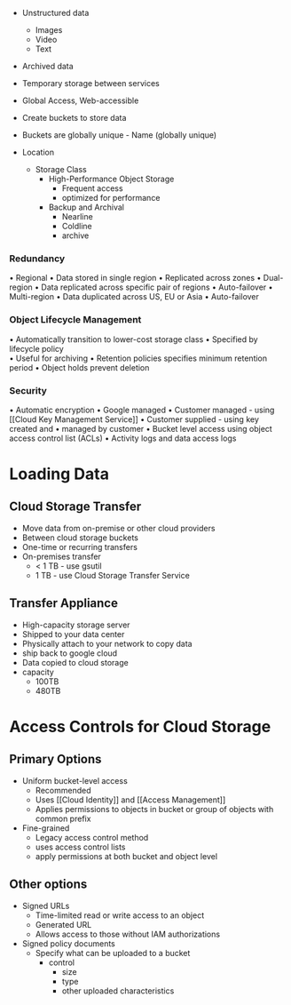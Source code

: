 * Unstructured data
	* Images
	* Video
	* Text
* Archived data
* Temporary storage between services
* Global Access, Web-accessible


* Create buckets to store data
* Buckets are globally unique - Name (globally unique)
* Location
	* Storage Class
		* High-Performance Object Storage
			* Frequent access
			* optimized for performance
		* Backup and Archival 
			* Nearline
			* Coldline
			* archive

### Redundancy 
  • Regional
	  • Data stored in single region
	  • Replicated across zones
  • Dual-region
	  • Data replicated across specific pair of regions
	  • Auto-failover
  • Multi-region
	   • Data duplicated across US, EU or Asia
	   • Auto-failover 


  

  

  

### Object Lifecycle Management
• Automatically transition to lower-cost storage class
	• Specified by lifecycle policy    
	• Useful for archiving
• Retention policies specifies minimum retention period
• Object holds prevent deletion



### Security
• Automatic encryption
	• Google managed
	• Customer managed - using [[Cloud Key Management Service]]
	• Customer supplied - using key created and
		• managed by customer
• Bucket level access using object access control list
	(ACLs)
• Activity logs and data access logs





# Loading Data

## Cloud Storage Transfer
* Move data from on-premise or other cloud providers
* Between cloud storage buckets
* One-time or recurring transfers
* On-premises transfer
	* < 1 TB - use gsutil
	* 1 TB - use Cloud Storage Transfer Service

## Transfer Appliance
* High-capacity storage server
* Shipped to your data center
* Physically attach to your network to copy data
* ship back to google cloud
* Data copied to cloud storage
* capacity
	* 100TB
	* 480TB


# Access Controls for Cloud Storage 

## Primary Options
* Uniform bucket-level access
	* Recommended
	* Uses [[Cloud Identity]] and [[Access Management]] 
	* Applies permissions to objects in bucket or group of objects with common prefix
* Fine-grained
	* Legacy access control method
	* uses access control lists
	* apply permissions at both bucket and object level 

## Other options

* Signed URLs
	* Time-limited read or write access to an object
	* Generated URL
	* Allows access to those without IAM authorizations
* Signed policy documents
	* Specify what can be uploaded to a bucket 
		* control
			* size
			* type 
			* other uploaded characteristics

